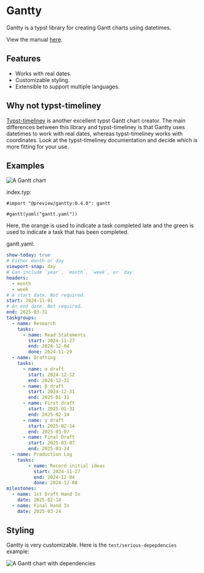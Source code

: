 # Gantty

Gantty is a typst library for creating Gantt charts using datetimes.

View the manual [here](https://john_t.gitlab.io/typst-gantty/manual.pdf).

## Features

- Works with real dates.
- Customizable styling.
- Extensible to support multiple languages.

## Why not typst-timeliney

[Typst-timeliney](https://typst.app/universe/package/timeliney) is another
excellent typst Gantt chart creator. The main differences between this library
and typst-timeliney is that Gantty uses datetimes to work with real dates,
whereas typst-timeliney works with coordinates. Look at the typst-timeliney
documentation and decide which is more fitting for your use.

## Examples

![A Gantt chart](https://gitlab.com/john_t/typst-gantty/-/raw/master/example/gantt.svg)

index.typ:

```typst
#import "@preview/gantty:0.4.0": gantt

#gantt(yaml("gantt.yaml"))
```

Here, the orange is used to indicate a task completed late and the green is used
to indicate a task that has been completed.

gantt.yaml:

```yaml
show-today: true
# Either month or day
viewport-snap: day
# Can include `year`, `month`, `week`, or `day`
headers:
  - month
  - week
# A start date. Not required.
start: 2024-11-01
# An end date. Not required.
end: 2025-03-31
taskgroups:
  - name: Research
    tasks:
      - name: Read Statements
        start: 2024-11-27
        end: 2024-12-04
        done: 2024-11-29
  - name: Drafting
    tasks:
      - name: α draft
        start: 2024-12-12
        end: 2024-12-31
      - name: β draft
        start: 2024-12-31
        end: 2025-01-31
      - name: First draft
        start: 2025-01-31
        end: 2025-02-14
      - name: γ draft
        start: 2025-02-14
        end: 2025-03-07
      - name: Final Draft
        start: 2025-03-07
        end: 2025-03-24
  - name: Production Log
    tasks:
        - name: Record initial ideas
          start: 2024-11-27
          end: 2024-12-04
          done: 2024-12-08
milestones:
  - name: 1st Draft Hand In
    date: 2025-02-14
  - name: Final Hand In
    date: 2025-03-24
```

## Styling

Gantty is very customizable. Here is the `test/serious-depepdencies` example:

![A Gantt chart with dependencies](https://gitlab.com/john_t/typst-gantty/-/raw/master/tests/serious-dependencies/ref/1.png)
